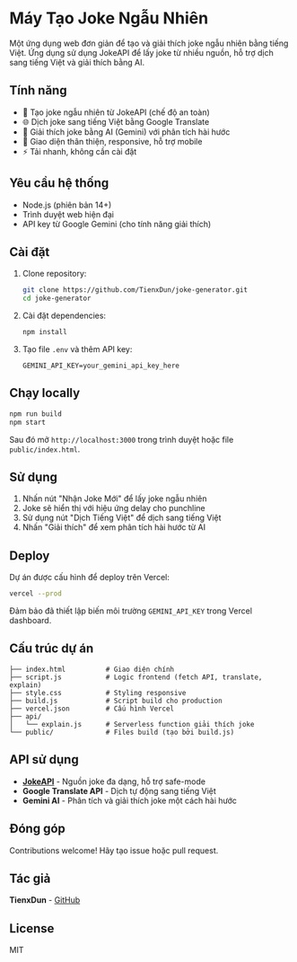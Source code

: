 # Máy Tạo Joke Ngẫu Nhiên

Một ứng dụng web đơn giản để tạo và giải thích joke ngẫu nhiên bằng tiếng Việt. Ứng dụng sử dụng JokeAPI để lấy joke từ nhiều nguồn, hỗ trợ dịch sang tiếng Việt và giải thích bằng AI.

## Tính năng

- 🎲 Tạo joke ngẫu nhiên từ JokeAPI (chế độ an toàn)
- 🌐 Dịch joke sang tiếng Việt bằng Google Translate
- 🤔 Giải thích joke bằng AI (Gemini) với phân tích hài hước
- 📱 Giao diện thân thiện, responsive, hỗ trợ mobile
- ⚡ Tải nhanh, không cần cài đặt

## Yêu cầu hệ thống

- Node.js (phiên bản 14+)
- Trình duyệt web hiện đại
- API key từ Google Gemini (cho tính năng giải thích)

## Cài đặt

1. Clone repository:

   ```bash
   git clone https://github.com/TienxDun/joke-generator.git
   cd joke-generator
   ```

2. Cài đặt dependencies:

   ```bash
   npm install
   ```

3. Tạo file `.env` và thêm API key:

   ```env
   GEMINI_API_KEY=your_gemini_api_key_here
   ```

## Chạy locally

```bash
npm run build
npm start
```

Sau đó mở `http://localhost:3000` trong trình duyệt hoặc file `public/index.html`.

## Sử dụng

1. Nhấn nút "Nhận Joke Mới" để lấy joke ngẫu nhiên
2. Joke sẽ hiển thị với hiệu ứng delay cho punchline
3. Sử dụng nút "Dịch Tiếng Việt" để dịch sang tiếng Việt
4. Nhấn "Giải thích" để xem phân tích hài hước từ AI

## Deploy

Dự án được cấu hình để deploy trên Vercel:

```bash
vercel --prod
```

Đảm bảo đã thiết lập biến môi trường `GEMINI_API_KEY` trong Vercel dashboard.

## Cấu trúc dự án

```text
├── index.html          # Giao diện chính
├── script.js           # Logic frontend (fetch API, translate, explain)
├── style.css           # Styling responsive
├── build.js            # Script build cho production
├── vercel.json         # Cấu hình Vercel
├── api/
│   └── explain.js      # Serverless function giải thích joke
└── public/             # Files build (tạo bởi build.js)
```

## API sử dụng

- **[JokeAPI](https://v2.jokeapi.dev/)** - Nguồn joke đa dạng, hỗ trợ safe-mode
- **Google Translate API** - Dịch tự động sang tiếng Việt
- **Gemini AI** - Phân tích và giải thích joke một cách hài hước

## Đóng góp

Contributions welcome! Hãy tạo issue hoặc pull request.

## Tác giả

**TienxDun** - [GitHub](https://github.com/TienxDun)

## License

MIT

